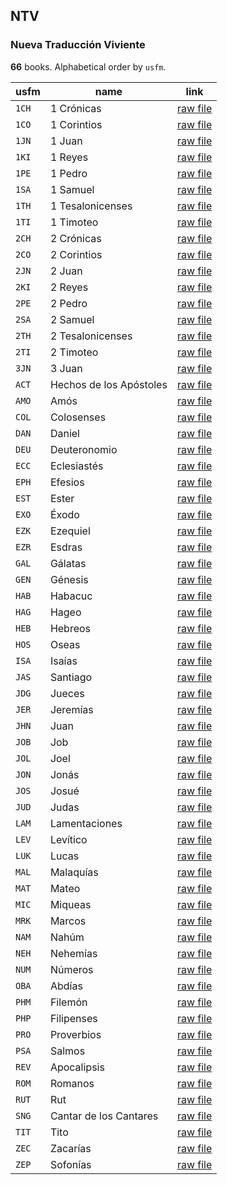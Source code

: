 ## NTV

### Nueva Traducción Viviente

**66** books. Alphabetical order by `usfm`.

| usfm | name | link |
| ---------- | ---------- | ---------- |
| `1CH` | 1 Crónicas | [raw file](https://mrk214.github.io/bible-data-es-spa/data/es___spa___spa/NTV/1CH.json) |
| `1CO` | 1 Corintios | [raw file](https://mrk214.github.io/bible-data-es-spa/data/es___spa___spa/NTV/1CO.json) |
| `1JN` | 1 Juan | [raw file](https://mrk214.github.io/bible-data-es-spa/data/es___spa___spa/NTV/1JN.json) |
| `1KI` | 1 Reyes | [raw file](https://mrk214.github.io/bible-data-es-spa/data/es___spa___spa/NTV/1KI.json) |
| `1PE` | 1 Pedro | [raw file](https://mrk214.github.io/bible-data-es-spa/data/es___spa___spa/NTV/1PE.json) |
| `1SA` | 1 Samuel | [raw file](https://mrk214.github.io/bible-data-es-spa/data/es___spa___spa/NTV/1SA.json) |
| `1TH` | 1 Tesalonicenses | [raw file](https://mrk214.github.io/bible-data-es-spa/data/es___spa___spa/NTV/1TH.json) |
| `1TI` | 1 Timoteo | [raw file](https://mrk214.github.io/bible-data-es-spa/data/es___spa___spa/NTV/1TI.json) |
| `2CH` | 2 Crónicas | [raw file](https://mrk214.github.io/bible-data-es-spa/data/es___spa___spa/NTV/2CH.json) |
| `2CO` | 2 Corintios | [raw file](https://mrk214.github.io/bible-data-es-spa/data/es___spa___spa/NTV/2CO.json) |
| `2JN` | 2 Juan | [raw file](https://mrk214.github.io/bible-data-es-spa/data/es___spa___spa/NTV/2JN.json) |
| `2KI` | 2 Reyes | [raw file](https://mrk214.github.io/bible-data-es-spa/data/es___spa___spa/NTV/2KI.json) |
| `2PE` | 2 Pedro | [raw file](https://mrk214.github.io/bible-data-es-spa/data/es___spa___spa/NTV/2PE.json) |
| `2SA` | 2 Samuel | [raw file](https://mrk214.github.io/bible-data-es-spa/data/es___spa___spa/NTV/2SA.json) |
| `2TH` | 2 Tesalonicenses | [raw file](https://mrk214.github.io/bible-data-es-spa/data/es___spa___spa/NTV/2TH.json) |
| `2TI` | 2 Timoteo | [raw file](https://mrk214.github.io/bible-data-es-spa/data/es___spa___spa/NTV/2TI.json) |
| `3JN` | 3 Juan | [raw file](https://mrk214.github.io/bible-data-es-spa/data/es___spa___spa/NTV/3JN.json) |
| `ACT` | Hechos de los Apóstoles | [raw file](https://mrk214.github.io/bible-data-es-spa/data/es___spa___spa/NTV/ACT.json) |
| `AMO` | Amós | [raw file](https://mrk214.github.io/bible-data-es-spa/data/es___spa___spa/NTV/AMO.json) |
| `COL` | Colosenses | [raw file](https://mrk214.github.io/bible-data-es-spa/data/es___spa___spa/NTV/COL.json) |
| `DAN` | Daniel | [raw file](https://mrk214.github.io/bible-data-es-spa/data/es___spa___spa/NTV/DAN.json) |
| `DEU` | Deuteronomio | [raw file](https://mrk214.github.io/bible-data-es-spa/data/es___spa___spa/NTV/DEU.json) |
| `ECC` | Eclesiastés | [raw file](https://mrk214.github.io/bible-data-es-spa/data/es___spa___spa/NTV/ECC.json) |
| `EPH` | Efesios | [raw file](https://mrk214.github.io/bible-data-es-spa/data/es___spa___spa/NTV/EPH.json) |
| `EST` | Ester | [raw file](https://mrk214.github.io/bible-data-es-spa/data/es___spa___spa/NTV/EST.json) |
| `EXO` | Éxodo | [raw file](https://mrk214.github.io/bible-data-es-spa/data/es___spa___spa/NTV/EXO.json) |
| `EZK` | Ezequiel | [raw file](https://mrk214.github.io/bible-data-es-spa/data/es___spa___spa/NTV/EZK.json) |
| `EZR` | Esdras | [raw file](https://mrk214.github.io/bible-data-es-spa/data/es___spa___spa/NTV/EZR.json) |
| `GAL` | Gálatas | [raw file](https://mrk214.github.io/bible-data-es-spa/data/es___spa___spa/NTV/GAL.json) |
| `GEN` | Génesis | [raw file](https://mrk214.github.io/bible-data-es-spa/data/es___spa___spa/NTV/GEN.json) |
| `HAB` | Habacuc | [raw file](https://mrk214.github.io/bible-data-es-spa/data/es___spa___spa/NTV/HAB.json) |
| `HAG` | Hageo | [raw file](https://mrk214.github.io/bible-data-es-spa/data/es___spa___spa/NTV/HAG.json) |
| `HEB` | Hebreos | [raw file](https://mrk214.github.io/bible-data-es-spa/data/es___spa___spa/NTV/HEB.json) |
| `HOS` | Oseas | [raw file](https://mrk214.github.io/bible-data-es-spa/data/es___spa___spa/NTV/HOS.json) |
| `ISA` | Isaías | [raw file](https://mrk214.github.io/bible-data-es-spa/data/es___spa___spa/NTV/ISA.json) |
| `JAS` | Santiago | [raw file](https://mrk214.github.io/bible-data-es-spa/data/es___spa___spa/NTV/JAS.json) |
| `JDG` | Jueces | [raw file](https://mrk214.github.io/bible-data-es-spa/data/es___spa___spa/NTV/JDG.json) |
| `JER` | Jeremías | [raw file](https://mrk214.github.io/bible-data-es-spa/data/es___spa___spa/NTV/JER.json) |
| `JHN` | Juan | [raw file](https://mrk214.github.io/bible-data-es-spa/data/es___spa___spa/NTV/JHN.json) |
| `JOB` | Job | [raw file](https://mrk214.github.io/bible-data-es-spa/data/es___spa___spa/NTV/JOB.json) |
| `JOL` | Joel | [raw file](https://mrk214.github.io/bible-data-es-spa/data/es___spa___spa/NTV/JOL.json) |
| `JON` | Jonás | [raw file](https://mrk214.github.io/bible-data-es-spa/data/es___spa___spa/NTV/JON.json) |
| `JOS` | Josué | [raw file](https://mrk214.github.io/bible-data-es-spa/data/es___spa___spa/NTV/JOS.json) |
| `JUD` | Judas | [raw file](https://mrk214.github.io/bible-data-es-spa/data/es___spa___spa/NTV/JUD.json) |
| `LAM` | Lamentaciones | [raw file](https://mrk214.github.io/bible-data-es-spa/data/es___spa___spa/NTV/LAM.json) |
| `LEV` | Levítico | [raw file](https://mrk214.github.io/bible-data-es-spa/data/es___spa___spa/NTV/LEV.json) |
| `LUK` | Lucas | [raw file](https://mrk214.github.io/bible-data-es-spa/data/es___spa___spa/NTV/LUK.json) |
| `MAL` | Malaquías | [raw file](https://mrk214.github.io/bible-data-es-spa/data/es___spa___spa/NTV/MAL.json) |
| `MAT` | Mateo | [raw file](https://mrk214.github.io/bible-data-es-spa/data/es___spa___spa/NTV/MAT.json) |
| `MIC` | Miqueas | [raw file](https://mrk214.github.io/bible-data-es-spa/data/es___spa___spa/NTV/MIC.json) |
| `MRK` | Marcos | [raw file](https://mrk214.github.io/bible-data-es-spa/data/es___spa___spa/NTV/MRK.json) |
| `NAM` | Nahúm | [raw file](https://mrk214.github.io/bible-data-es-spa/data/es___spa___spa/NTV/NAM.json) |
| `NEH` | Nehemías | [raw file](https://mrk214.github.io/bible-data-es-spa/data/es___spa___spa/NTV/NEH.json) |
| `NUM` | Números | [raw file](https://mrk214.github.io/bible-data-es-spa/data/es___spa___spa/NTV/NUM.json) |
| `OBA` | Abdías | [raw file](https://mrk214.github.io/bible-data-es-spa/data/es___spa___spa/NTV/OBA.json) |
| `PHM` | Filemón | [raw file](https://mrk214.github.io/bible-data-es-spa/data/es___spa___spa/NTV/PHM.json) |
| `PHP` | Filipenses | [raw file](https://mrk214.github.io/bible-data-es-spa/data/es___spa___spa/NTV/PHP.json) |
| `PRO` | Proverbios | [raw file](https://mrk214.github.io/bible-data-es-spa/data/es___spa___spa/NTV/PRO.json) |
| `PSA` | Salmos | [raw file](https://mrk214.github.io/bible-data-es-spa/data/es___spa___spa/NTV/PSA.json) |
| `REV` | Apocalipsis | [raw file](https://mrk214.github.io/bible-data-es-spa/data/es___spa___spa/NTV/REV.json) |
| `ROM` | Romanos | [raw file](https://mrk214.github.io/bible-data-es-spa/data/es___spa___spa/NTV/ROM.json) |
| `RUT` | Rut | [raw file](https://mrk214.github.io/bible-data-es-spa/data/es___spa___spa/NTV/RUT.json) |
| `SNG` | Cantar de los Cantares | [raw file](https://mrk214.github.io/bible-data-es-spa/data/es___spa___spa/NTV/SNG.json) |
| `TIT` | Tito | [raw file](https://mrk214.github.io/bible-data-es-spa/data/es___spa___spa/NTV/TIT.json) |
| `ZEC` | Zacarías | [raw file](https://mrk214.github.io/bible-data-es-spa/data/es___spa___spa/NTV/ZEC.json) |
| `ZEP` | Sofonías | [raw file](https://mrk214.github.io/bible-data-es-spa/data/es___spa___spa/NTV/ZEP.json) |
